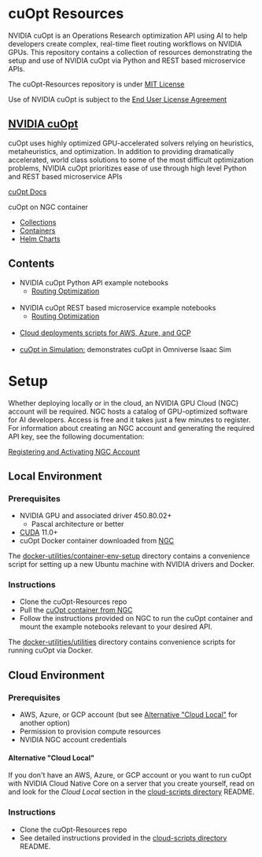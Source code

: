 # cuOpt Resources
NVIDIA cuOpt is an Operations Research optimization API using AI to help developers create complex, real-time fleet routing workflows on NVIDIA GPUs.
This repository contains a collection of resources demonstrating the setup and use of NVIDIA cuOpt via Python and REST based microservice APIs. 


The cuOpt-Resources repository is under [MIT License](LICENSE.md)

Use of NVIDIA cuOpt is subject to the [End User License Agreement](https://docs.nvidia.com/cuopt/NVIDIA_cuOpt_EULA.pdf)



## [NVIDIA cuOpt](https://developer.nvidia.com/cuopt-logistics-optimization)

cuOpt uses highly optimized GPU-accelerated solvers relying on heuristics, metaheuristics, and optimization. In addition to providing dramatically accelerated, world class solutions to some of the most difficult optimization problems, NVIDIA cuOpt prioritizes ease of use through high level Python and REST based microservice APIs

 [cuOpt Docs](https://docs.nvidia.com/cuopt/overview.html)

 cuOpt on NGC container
 - [Collections](https://catalog.ngc.nvidia.com/orgs/nvidia/teams/cuopt/collections/route_optimization)
 - [Containers](https://catalog.ngc.nvidia.com/orgs/nvidia/teams/cuopt/containers/cuopt)
 - [Helm Charts](https://catalog.ngc.nvidia.com/orgs/nvidia/teams/cuopt/helm-charts/cuopt)

## Contents
* NVIDIA cuOpt Python API example notebooks
  * [Routing Optimization](notebooks/routing/python)
<br><br>
* NVIDIA cuOpt REST based microservice example notebooks
  * [Routing Optimization](notebooks/routing/microservice) 
<br><br>
* [Cloud deployments scripts for AWS, Azure, and GCP](cloud-scripts/)
<br><br>
* [cuOpt in Simulation:](cuopt-isaacsim/) demonstrates cuOpt in Omniverse Isaac Sim


# Setup
Whether deploying locally or in the cloud, an NVIDIA GPU Cloud (NGC) account will be required. NGC hosts a catalog of GPU-optimized software for AI developers. Access is free and it takes just a few minutes to register. For information about creating an NGC account and generating the required API key, see the following documentation:

[Registering and Activating NGC Account](https://docs.nvidia.com/ngc/ngc-overview/index.html#registering-activating-ngc-account)

## Local Environment
### Prerequisites
* NVIDIA GPU and associated driver 450.80.02+
  * Pascal architecture or better
* [CUDA](https://developer.nvidia.com/cuda-downloads) 11.0+
* cuOpt Docker container downloaded from [NGC](https://catalog.ngc.nvidia.com/orgs/nvidia/teams/cuopt/containers/cuopt)

The [docker-utilities/container-env-setup](docker-utilities/container-env-setup/) directory contains a convenience script for setting up a new Ubuntu machine with NVIDIA drivers and Docker.

### Instructions
* Clone the cuOpt-Resources repo
* Pull the [cuOpt container from NGC](https://catalog.ngc.nvidia.com/orgs/nvidia/teams/cuopt/containers/cuopt)
* Follow the instructions provided on NGC to run the cuOpt container and mount the example notebooks relevant to your desired API.

The [docker-utilities/utilities](docker-utilities/utilities/) directory contains convenience scripts for running cuOpt via Docker.

## Cloud Environment
### Prerequisites
* AWS, Azure, or GCP account (but see [Alternative "Cloud Local"](#alternative-cloud-local) for another option)
* Permission to provision compute resources
* NVIDIA NGC account credentials

#### Alternative "Cloud Local"

If you don't have an AWS, Azure, or GCP account or you want to run cuOpt with NVIDIA Cloud Native Core on a server that you create yourself, read on and look for the *Cloud Local* section in the [cloud-scripts directory](cloud-scripts/) README.

### Instructions
* Clone the cuOpt-Resources repo
* See detailed instructions provided in the [cloud-scripts directory](cloud-scripts/) README.
